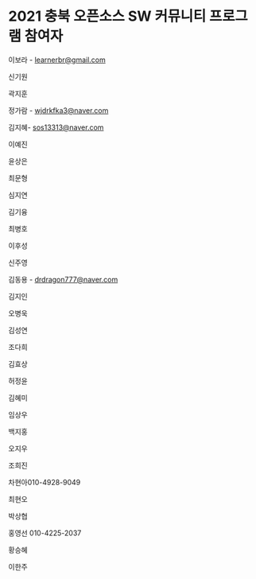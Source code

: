# 2021 충북 오픈소스 SW 커뮤니티 프로그램 참여자

이보라 - learnerbr@gmail.com

신기원

곽지훈

정가람 - wjdrkfka3@naver.com

김지혜- sos13313@naver.com

이예진

윤상은

최문형

심지연

김기융

최병호

이후성

신주영

김동용 - drdragon777@naver.com

김지인

오병욱

김성연

조다희

김효상

허정윤

김혜미

임상우

백지홍

오지우

조희진

차현아010-4928-9049

최현오

박상협

홍영선 010-4225-2037

황승혜

이한주
